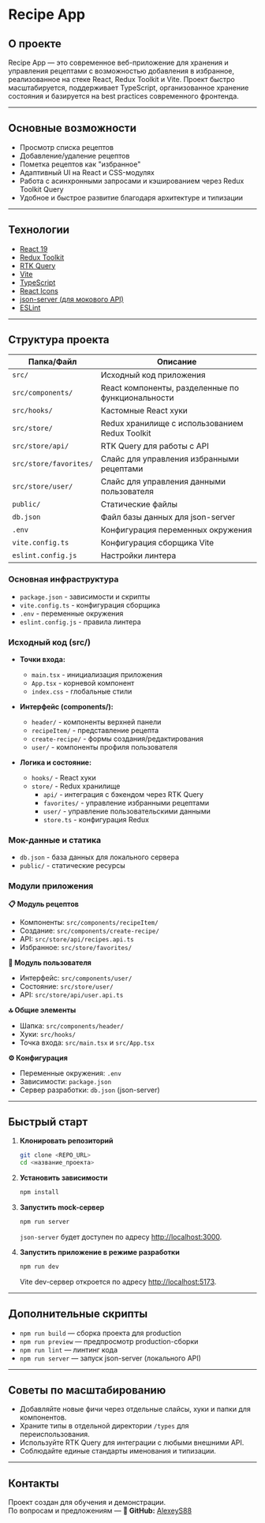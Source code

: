# Recipe App

## О проекте

Recipe App — это современное веб-приложение для хранения и управления рецептами с возможностью добавления в избранное, реализованное на стеке React, Redux Toolkit и Vite. Проект быстро масштабируется, поддерживает TypeScript, организованное хранение состояния и базируется на best practices современного фронтенда.

---

## Основные возможности

- Просмотр списка рецептов
- Добавление/удаление рецептов
- Пометка рецептов как "избранное"
- Адаптивный UI на React и CSS-модулях
- Работа с асинхронными запросами и кэшированием через Redux Toolkit Query
- Удобное и быстрое развитие благодаря архитектуре и типизации

---

## Технологии

- [React 19](https://react.dev/)
- [Redux Toolkit](https://redux-toolkit.js.org/)
- [RTK Query](https://redux-toolkit.js.org/rtk-query/overview)
- [Vite](https://vitejs.dev/)
- [TypeScript](https://www.typescriptlang.org/)
- [React Icons](https://react-icons.github.io/react-icons/)
- [json-server (для мокового API)](https://github.com/typicode/json-server)
- [ESLint](https://eslint.org/)

---

## Структура проекта

| Папка/Файл | Описание |
|------------|----------|
| `src/` | Исходный код приложения |
| `src/components/` | React компоненты, разделенные по функциональности |
| `src/hooks/` | Кастомные React хуки |
| `src/store/` | Redux хранилище с использованием Redux Toolkit |
| `src/store/api/` | RTK Query для работы с API |
| `src/store/favorites/` | Слайс для управления избранными рецептами |
| `src/store/user/` | Слайс для управления данными пользователя |
| `public/` | Статические файлы |
| `db.json` | Файл базы данных для json-server |
| `.env` | Конфигурация переменных окружения |
| `vite.config.ts` | Конфигурация сборщика Vite |
| `eslint.config.js` | Настройки линтера |

### Основная инфраструктура
- `package.json` - зависимости и скрипты
- `vite.config.ts` - конфигурация сборщика
- `.env` - переменные окружения
- `eslint.config.js` - правила линтера

### Исходный код (src/)
- **Точки входа:**
    - `main.tsx` - инициализация приложения
    - `App.tsx` - корневой компонент
    - `index.css` - глобальные стили

- **Интерфейс (components/):**
    - `header/` - компоненты верхней панели
    - `recipeItem/` - представление рецепта
    - `create-recipe/` - формы создания/редактирования
    - `user/` - компоненты профиля пользователя

- **Логика и состояние:**
    - `hooks/` - React хуки
    - `store/` - Redux хранилище
        - `api/` - интеграция с бэкендом через RTK Query
        - `favorites/` - управление избранными рецептами
        - `user/` - управление пользовательскими данными
        - `store.ts` - конфигурация Redux

### Мок-данные и статика
- `db.json` - база данных для локального сервера
- `public/` - статические ресурсы


### Модули приложения

**📋 Модуль рецептов**
- Компоненты: `src/components/recipeItem/`
- Создание: `src/components/create-recipe/`
- API: `src/store/api/recipes.api.ts`
- Избранное: `src/store/favorites/`

**👤 Модуль пользователя**
- Интерфейс: `src/components/user/`
- Состояние: `src/store/user/`
- API: `src/store/api/user.api.ts`

**🔝 Общие элементы**
- Шапка: `src/components/header/`
- Хуки: `src/hooks/`
- Точка входа: `src/main.tsx` и `src/App.tsx`

**⚙️ Конфигурация**
- Переменные окружения: `.env`
- Зависимости: `package.json`
- Сервер разработки: `db.json` (json-server)
---

## Быстрый старт

1. **Клонировать репозиторий**
   ```bash
   git clone <REPO_URL>
   cd <название_проекта>
   ```

2. **Установить зависимости**
   ```bash
   npm install
   ```

3. **Запустить mock-сервер**
   ```bash
   npm run server
   ```
   `json-server` будет доступен по адресу [http://localhost:3000](http://localhost:3000).

4. **Запустить приложение в режиме разработки**
   ```bash
   npm run dev
   ```
   Vite dev-сервер откроется по адресу [http://localhost:5173](http://localhost:5173).

---

## Дополнительные скрипты

- `npm run build` — сборка проекта для production
- `npm run preview` — предпросмотр production-сборки
- `npm run lint` — линтинг кода
- `npm run server` — запуск json-server (локального API)

---

## Советы по масштабированию

- Добавляйте новые фичи через отдельные слайсы, хуки и папки для компонентов.
- Храните типы в отдельной директории `/types` для переиспользования.
- Используйте RTK Query для интеграции с любыми внешними API.
- Соблюдайте единые стандарты именования и типизации.

---

## Контакты

Проект создан для обучения и демонстрации.  
По вопросам и предложениям — **📁 GitHub:**
[AlexeyS88](https://github.com/AlexeyS88)